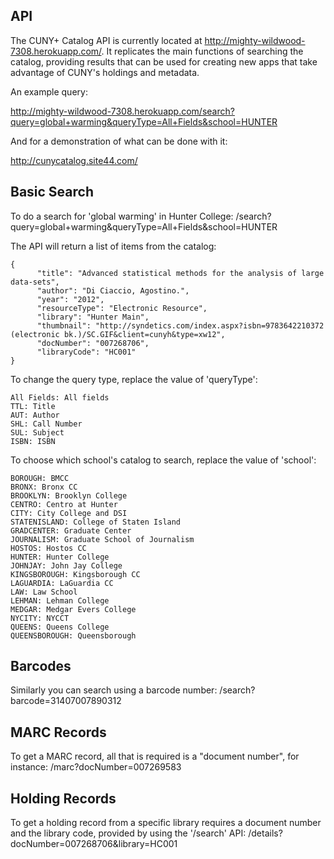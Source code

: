 ## API
The CUNY+ Catalog API is currently located at http://mighty-wildwood-7308.herokuapp.com/. It replicates the main functions of searching the catalog, providing results that can be used for creating new apps that take advantage of CUNY's holdings and metadata.

An example query: 

http://mighty-wildwood-7308.herokuapp.com/search?query=global+warming&queryType=All+Fields&school=HUNTER

And for a demonstration of what can be done with it: 

http://cunycatalog.site44.com/

## Basic Search
To do a search for 'global warming' in Hunter College:
/search?query=global+warming&queryType=All+Fields&school=HUNTER

The API will return a list of items from the catalog:
```
{
      "title": "Advanced statistical methods for the analysis of large data-sets",
      "author": "Di Ciaccio, Agostino.",
      "year": "2012",
      "resourceType": "Electronic Resource",
      "library": "Hunter Main",
      "thumbnail": "http://syndetics.com/index.aspx?isbn=9783642210372 (electronic bk.)/SC.GIF&client=cunyh&type=xw12",
      "docNumber": "007268706",
      "libraryCode": "HC001"
}
```
To change the query type, replace the value of 'queryType':
```
All Fields: All fields
TTL: Title
AUT: Author
SHL: Call Number
SUL: Subject
ISBN: ISBN
```
To choose which school's catalog to search, replace the value of 'school':
```
BOROUGH: BMCC
BRONX: Bronx CC
BROOKLYN: Brooklyn College
CENTRO: Centro at Hunter
CITY: City College and DSI
STATENISLAND: College of Staten Island
GRADCENTER: Graduate Center
JOURNALISM: Graduate School of Journalism
HOSTOS: Hostos CC
HUNTER: Hunter College
JOHNJAY: John Jay College
KINGSBOROUGH: Kingsborough CC
LAGUARDIA: LaGuardia CC
LAW: Law School
LEHMAN: Lehman College
MEDGAR: Medgar Evers College
NYCITY: NYCCT
QUEENS: Queens College
QUEENSBOROUGH: Queensborough
```
## Barcodes
Similarly you can search using a barcode number:
/search?barcode=31407007890312

## MARC Records
To get a MARC record, all that is required is a "document number", for instance:
/marc?docNumber=007269583

## Holding Records
To get a holding record from a specific library requires a document number and the library code, provided by using the '/search' API:
/details?docNumber=007268706&library=HC001
